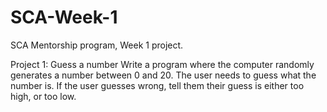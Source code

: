 # SCA-Week-1
SCA Mentorship program, 
Week 1 project. 


Project 1: Guess a number
Write a program where the computer randomly generates a number between 0 and 20. The user needs to guess what the number is. If the user guesses wrong, tell them their guess is either too high, or too low.
